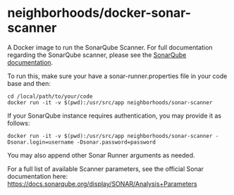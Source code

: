 # neighborhoods/docker-sonar-scanner

A Docker image to run the SonarQube Scanner. For full documentation regarding the SonarQube scanner, please see the [SonarQube documentation](https://docs.sonarqube.org/display/SONAR/Analyzing+Source+Code).

To run this, make sure your have a sonar-runner.properties file in your code base and then:

```
cd /local/path/to/your/code
docker run -it -v $(pwd):/usr/src/app neighborhoods/sonar-scanner
```

If your SonarQube instance requires authentication, you may provide it as follows:

```
docker run -it -v $(pwd):/usr/src/app neighborhoods/sonar-scanner -Dsonar.login=username -Dsonar.password=password
```

You may also append other Sonar Runner arguments as needed.

For a full list of available Scanner parameters, see the official Sonar documentation here:
https://docs.sonarqube.org/display/SONAR/Analysis+Parameters